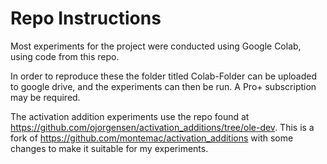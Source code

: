 # Repo Instructions

Most experiments for the project were conducted using Google Colab, using code from this repo. 

In order to reproduce these the folder titled Colab-Folder can be uploaded to google drive, and the experiments can then be run. A Pro+ subscription may be required.

The activation addition experiments use the repo found at https://github.com/ojorgensen/activation_additions/tree/ole-dev. This is a fork of https://github.com/montemac/activation_additions with some changes to make it suitable for my experiments.
